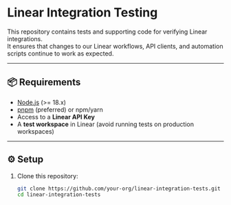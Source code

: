 # Linear Integration Testing

This repository contains tests and supporting code for verifying Linear integrations.  
It ensures that changes to our Linear workflows, API clients, and automation scripts continue to work as expected.

---

## 📦 Requirements

- [Node.js](https://nodejs.org/) (>= 18.x)
- [pnpm](https://pnpm.io/) (preferred) or npm/yarn
- Access to a **Linear API Key**
- A **test workspace** in Linear (avoid running tests on production workspaces)

---

## ⚙️ Setup

1. Clone this repository:
   ```bash
   git clone https://github.com/your-org/linear-integration-tests.git
   cd linear-integration-tests
